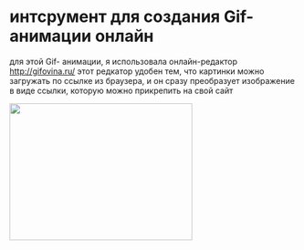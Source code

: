 # интсрумент для создания Gif-анимации онлайн

для этой Gif- анимации, я использовала онлайн-редактор http://gifovina.ru/
этот редкатор удобен тем, что картинки можно загружать по ссылке из браузера, и он сразу преобразует изображение в виде ссылки, которую можно прикрепить на свой сайт

<a href="http://gifovina.ru/-/guR0CR6rBaau7d26DocD19eJ"><img src="http://gifovina.ru/gif/f7b9096960c798b26c4463a2bda38ab5" width="320" height="240" /></a>

